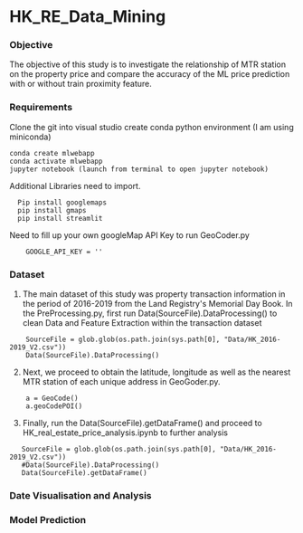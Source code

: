 # HK_RE_Data_Mining

### Objective
The objective of this study is to investigate the relationship of MTR station on the property price and compare the accuracy of the ML price prediction with or without train proximity feature. 

### Requirements
Clone the git into visual studio
create conda python environment (I am using miniconda) 
``` 
conda create mlwebapp 
conda activate mlwebapp 
jupyter notebook (launch from terminal to open jupyter notebook) 
```

Additional Libraries need to import.
```
  Pip install googlemaps
  pip install gmaps 
  pip install streamlit 
```
Need to fill up your own googleMap API Key to run GeoCoder.py
```
    GOOGLE_API_KEY = '' 
```
### Dataset 
1. The main dataset of this study was property transaction information in the period of 2016-2019 from the Land Registry's Memorial Day Book. In the PreProcessing.py, first run Data(SourceFile).DataProcessing() to clean Data and Feature Extraction within the transaction dataset 
```
    SourceFile = glob.glob(os.path.join(sys.path[0], "Data/HK_2016-2019_V2.csv"))
    Data(SourceFile).DataProcessing()
```

                
2.  Next, we proceed to obtain the latitude, longitude as well as the nearest MTR station of each unique address in GeoGoder.py. 
```  
    a = GeoCode()
    a.geoCodePOI()
```
    

3. Finally, run the Data(SourceFile).getDataFrame() and proceed to HK_real_estate_price_analysis.ipynb to further analysis 
 ```
    SourceFile = glob.glob(os.path.join(sys.path[0], "Data/HK_2016-2019_V2.csv"))
    #Data(SourceFile).DataProcessing()
    Data(SourceFile).getDataFrame()
```

### Date Visualisation and Analysis 

### Model Prediction 
